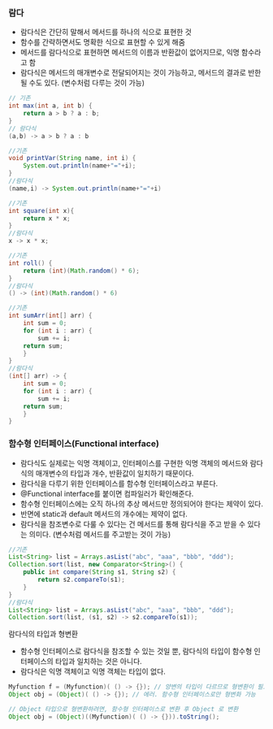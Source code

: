 ### 람다
- 람다식은 간단히 말해서 메서드를 하나의 식으로 표현한 것
- 함수를 간략하면서도 명확한 식으로 표현할 수 있게 해줌
- 메서드를 람다식으로 표현하면 메서드의 이름과 반환값이 없어지므로,
  익명 함수라고 함
- 람다식은 메서드의 매개변수로 전달되어지는 것이 가능하고, 메서드의 결과로
  반한될 수도 있다. (변수처럼 다루는 것이 가능)

```java
// 기존
int max(int a, int b) {
    return a > b ? a : b;
}
// 람다식
(a,b) -> a > b ? a : b

//기존
void printVar(String name, int i) {
    System.out.println(name+"="+i);
}
//람다식
(name,i) -> System.out.println(name+"="+i)

//기존
int square(int x){
    return x * x;
}
//람다식
x -> x * x;

//기존
int roll() {
    return (int)(Math.random() * 6);
}  
//람다식
() -> (int)(Math.random() * 6)

//기존
int sumArr(int[] arr) {
    int sum = 0;
    for (int i : arr) {
        sum += i;
    return sum;
    }
}
//람다식
(int[] arr) -> {
    int sum = 0;
    for (int i : arr) {
        sum += i;
    return sum;
    }
}
```

### 함수형 인터페이스(Functional interface)
- 람다식도 실제로는 익명 객체이고, 인터페이스를 구현한 익명 객체의 메서드와
  람다식의 매개변수의 타입과 개수, 반환값이 일치하기 때문이다.
- 람다식을 다루기 위한 인터페이스를 함수형 인터페이스라고 부른다.
- @Functional interface를 붙이면 컴파일러가 확인해준다.
- 함수형 인터페이스에는 오직 하나의 추상 메서드만 정의되어야 한다는 제약이 있다.
- 반면에 static과 default 메서드의 개수에는 제약이 없다.
- 람다식을 참조변수로 다룰 수 있다는 건 메서드를 통해 람다식을 주고 받을 수 있다는 의미다. (변수처럼 메서드를 주고받는 것이 가능)
```java
//기존
List<String> list = Arrays.asList("abc", "aaa", "bbb", "ddd");
Collection.sort(list, new Comparator<String>() {
    public int compare(String s1, String s2) {
        return s2.compareTo(s1);
    }
}
//람다식
List<String> list = Arrays.asList("abc", "aaa", "bbb", "ddd");
Collection.sort(list, (s1, s2) -> s2.compareTo(s1));
```
람다식의 타입과 형변환
- 함수형 인터페이스로 람다식을 참조할 수 있는 것일 뿐, 람다식의 타입이 함수형 인터페이스의 타입과
  일치하는 것은 아니다.
- 람다식은 익명 객체이고 익명 객체는 타입이 없다.
```java
Myfunction f = (Myfunction)( () -> {}); // 양변의 타입이 다르므로 형변환이 필요
Object obj = (Object)( () -> {}); // 에러. 함수형 인터페이스로만 형변화 가능

// Object 타입으로 형변환하려면, 함수형 인터페이스로 변환 후 Object 로 변환
Object obj = (Object)((Myfunction)( () -> {})).toString();
```
